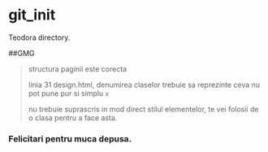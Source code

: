 # git_init
Teodora directory.

##GMG
> structura paginii este corecta
> 
> linia 31 design.html, denumirea claselor trebuie sa reprezinte ceva nu pot pune pur si simplu `x`
> 
> nu trebuie suprascris in mod direct stilul elementelor, te vei folosii de o clasa pentru a face asta.

### Felicitari pentru muca depusa.
